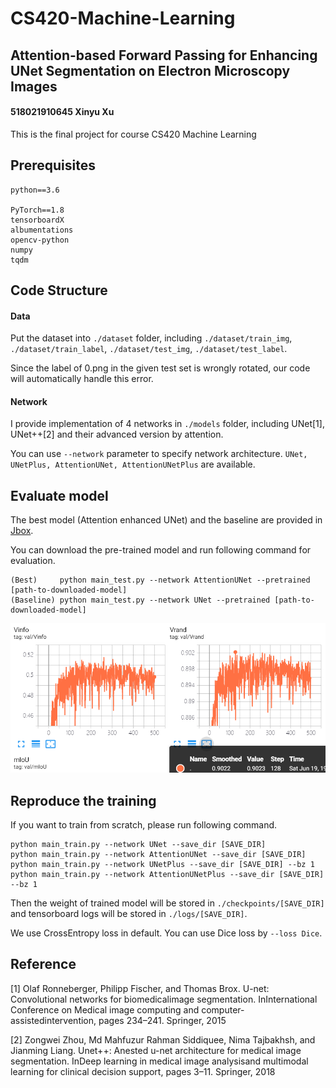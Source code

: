 # CS420-Machine-Learning

## Attention-based Forward Passing for Enhancing UNet Segmentation on Electron Microscopy Images

#### 518021910645  Xinyu Xu

This is the final project for course CS420 Machine Learning


## Prerequisites 

    python==3.6
    
    PyTorch==1.8
    tensorboardX
    albumentations
    opencv-python
    numpy 
    tqdm

## Code Structure

#### Data
Put the dataset into ```./dataset``` folder, including  ```./dataset/train_img```, ```./dataset/train_label```, ```./dataset/test_img```, ```./dataset/test_label```.

Since the label of 0.png in the given test set is wrongly rotated, our code will automatically handle this error.

#### Network

I provide implementation of 4 networks in ```./models``` folder, including UNet[1], UNet++[2] and their advanced version by attention.

You can use ```--network``` parameter to specify network architecture. ```UNet, UNetPlus, AttentionUNet, AttentionUNetPlus``` are available.


## Evaluate model

The best model (Attention enhanced UNet) and the baseline are provided in [Jbox](https://jbox.sjtu.edu.cn/l/81HdLs).

You can download the pre-trained model and run following command for evaluation.

```
(Best)     python main_test.py --network AttentionUNet --pretrained [path-to-downloaded-model]
(Baseline) python main_test.py --network UNet --pretrained [path-to-downloaded-model]
```

![Image](./Figs/curve.png)
## Reproduce the training

If you want to train from scratch, please run following command.

```
python main_train.py --network UNet --save_dir [SAVE_DIR]
python main_train.py --network AttentionUNet --save_dir [SAVE_DIR]
python main_train.py --network UNetPlus --save_dir [SAVE_DIR] --bz 1
python main_train.py --network AttentionUNetPlus --save_dir [SAVE_DIR] --bz 1
```

Then the weight of trained model will be stored in ```./checkpoints/[SAVE_DIR]``` and tensorboard logs will be stored in ```./logs/[SAVE_DIR]```.

We use CrossEntropy loss in default. You can use Dice loss by ```--loss Dice```.

## Reference

[1] Olaf Ronneberger, Philipp Fischer, and Thomas Brox. U-net: Convolutional networks for biomedicalimage segmentation. InInternational Conference on Medical image computing and computer-assistedintervention, pages 234–241. Springer, 2015

[2] Zongwei Zhou, Md Mahfuzur Rahman Siddiquee, Nima Tajbakhsh, and Jianming Liang. Unet++: Anested u-net architecture for medical image segmentation. InDeep learning in medical image analysisand multimodal learning for clinical decision support, pages 3–11. Springer, 2018
